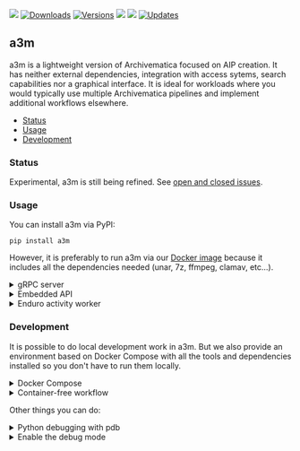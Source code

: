 <p align="left">
  <a href="https://github.com/artefactual-labs/a3m/releases/latest"><img src="https://img.shields.io/pypi/v/a3m.svg"/></a>
  <a href="https://pepy.tech/project/a3m/"><img src="https://pepy.tech/badge/a3m" alt="Downloads"></a>
  <a href="https://pypi.org/project/a3m"><img src="https://img.shields.io/pypi/pyversions/a3m.svg" alt="Versions"></a>
  <a href="https://github.com/artefactual-labs/a3m/actions?query=workflow%3ATests"><img src="https://github.com/artefactual-labs/a3m/workflows/Tests/badge.svg"/></a>
  <a href="https://codecov.io/gh/artefactual-labs/a3m"><img src="https://img.shields.io/codecov/c/github/artefactual-labs/a3m"/></a>
  <a href="https://pyup.io/repos/github/artefactual-labs/a3m/"><img src="https://pyup.io/repos/github/artefactual-labs/a3m/shield.svg" alt="Updates" /></a>
</p>

## a3m

a3m is a lightweight version of Archivematica focused on AIP creation. It has neither external dependencies, integration with access sytems, search capabilities nor a graphical interface. It is ideal for workloads where you would typically use multiple Archivematica pipelines and implement additional workflows elsewhere.

- [Status](#status)
- [Usage](#usage)
- [Development](#development)

### Status

Experimental, a3m is still being refined. See [open and closed issues](https://github.com/artefactual-labs/a3m/issues).

### Usage

You can install a3m via PyPI:

    pip install a3m

However, it is preferably to run a3m via our [Docker image](https://github.com/artefactual-labs/a3m/packages/194315) because it includes all the dependencies needed (unar, 7z, ffmpeg, clamav, etc...).

<details>

<summary>gRPC server</summary>
<hr/>

The following example shows how to set up a gRPC server and a client sharing the same network using Docker. Alternatively, see our [screencast](https://asciinema.org/a/lKWDIxPSwSfDySxTIgPPlYZrU).

Create a virtual network:

    docker network create a3m-network

The following command will run the gRPC server in detached mode listening locally on port 7000:

    docker run --rm --detach --name a3m --network a3m-network -p 7000:7000 docker.pkg.github.com/artefactual-labs/a3m/a3m:main

Submit a transfer with the gRPC client, e.g.:

    docker run --rm --network a3m-network --entrypoint=python docker.pkg.github.com/artefactual-labs/a3m/a3m:main -m a3m.server.rpc.client submit --wait --address=a3m:7000 https://github.com/artefactual/archivematica-sampledata/raw/master/SampleTransfers/ZippedDirectoryTransfers/DemoTransferCSV.zip

Using our [service definition](https://github.com/artefactual-labs/a3m/blob/main/a3m/server/rpc/a3m.proto), it is possible to generate client-side code in multiple programming languages. See [gRPC concepts](https://grpc.io/docs/guides/concepts/) for more.

Don't forget to clean up before leaving!

    docker stop a3m
    docker network remove a3m-network

</details>

<details>

<summary>Embedded API</summary>
<hr />

Python developers should be able to implement new solutions embedding a3m as a library. See [#42](https://github.com/artefactual-labs/a3m/issues/42) for more.

```python
import a3m

runner = a3m.Runner()
runner.submit_package("https://...", wait=True)
```

</details>

<details>

<summary>Enduro activity worker</summary>
<hr/>

a3m embeds an activity worker suited for [Enduro](https://github.com/artefactual-labs/enduro). It is work in progress (see [#40](https://github.com/artefactual-labs/a3m/issues/40) for more). The goal is to add preservation capabilities to Enduro without the cost of operating Archivematica pipelines.

Enduro uses object storage (S3) to share transfers with a3m activity workers. Tasks are dispatched via an intermediate persistent queue that a3m polls.

    docker run --rm --env="A3M_CADENCE_SERVER=127.0.0.1:12345" docker.pkg.github.com/artefactual-labs/a3m/a3m:main --mode="enduro"

If you use PyPI, install with:

    pip install a3m[enduro]

</details>

### Development

It is possible to do local development work in a3m. But we also provide an
environment based on Docker Compose with all the tools and dependencies
installed so you don't have to run them locally.

<details>

<summary>Docker Compose</summary>
<hr>

Try the following if you feel confortable using our Makefile:

    make create-volume build bootstrap restart

Otherwise, follow these steps:

    # Create the external data volume
    mkdir -p hack/compose-volume
    docker volume create --opt type=none --opt o=bind --opt device=./hack/compose-volume a3m-pipeline-data

    # Build service
    env COMPOSE_DOCKER_CLI_BUILD=1 DOCKER_BUILDKIT=1 docker-compose build

    # Bring the service up
    docker-compose up -d a3m

You're ready to submit a transfer:

    # Submit a transfer
    docker-compose run --rm --entrypoint sh a3m -c "python -m a3m.server.rpc.client submit --wait --address=a3m:7000 https://github.com/artefactual/archivematica-sampledata/raw/master/SampleTransfers/ZippedDirectoryTransfers/DemoTransferCSV.zip"

    # Find the AIP generated
    find hack/compose-volume -name "*.7z";

</details>

<details>

<summary>Container-free workflow</summary>
<hr>

Be aware that a3m has application dependencies that need to be available in the
system path. The Docker image makes them all available while in this workflow
you will have to ensure they're available manually.

a3m needs Python 3.7 or newer. So for an Ubuntu/Debian Linux environment:

    sudo apt install -y python3.7 python3.7-venv python3.7-dev
    
The following external tools are used to process files in a3m and must be installed on your system. For an Ubuntu/Debian Linux environment:
 
[Siegfried](https://www.itforarchivists.com/siegfried) 

    wget -qO - https://bintray.com/user/downloadSubjectPublicKey?username=bintray | sudo apt-key add - 
    
    echo "deb http://dl.bintray.com/siegfried/debian wheezy main" | sudo tee -a /etc/apt/sources.list 
    
    sudo apt-get update && sudo apt-get install siegfried
    
[unar](https://software.opensuse.org/package/unar)

    sudo apt-get install unar
    
[ffmpeg (ffprobe)](https://ffmpeg.org/ffprobe.html)

    sudo apt-get install ffmpeg
    
[ExifTool](https://exiftool.org/)

    https://packages.archivematica.org/1.11.x/ubuntu-externals/pool/main/libi/libimage-exiftool-perl/libimage-exiftool-perl_10.10-2~14.04_all.deb`
    
    sudo dkpg -i libimage-exiftool-perl_10.10-2~14.04_all.deb
    
[MediaInfo](https://mediaarea.net/en/MediaInfo)

    sudo apt-get install mediainfo

[Sleuthkit (fiwalk)](https://sleuthkit.org/)

    sudo apt-get install sleuthkit
    
[Jhove](https://jhove.openpreservation.org/)

    DEPENDENCIES: sudo apt-get ca-certificates-java java-common openjdk-8-jre-headless

    https://packages.archivematica.org/1.11.x/ubuntu-externals/pool/main/j/jhove/jhove_1.20.1-6~18.04_all.deb

    sudo dpkg -i jhove_1.20.1-6~18.04_all.deb

[7-Zip](https://www.7-zip.org/)

    sudo apt-get install pzip-full
    
[atool](https://www.nongnu.org/atool/)

    sudo apt-get install atool

[test](https://www.gnu.org/software/coreutils/coreutils.html)

    sudo apt-get install coreutils
    
Check that `usr/bin` is present in your system path (`echo $PATH`) and that each tool is available from there (`which [toolname]`)

Check out this repository:

    git clone --depth 1 https://github.com/artefactual-labs/a3m.git
        
Then follow these steps:

    # Create virtual environment and activate it
    virtualenv --python=python3.7 .venv
    source .venv/bin/activate

    # Install the dependencies
    pip install -r requirements-dev.txt

    # Run the tests:
    pytest

    # Run a3m server
    python -m a3m

Start a new transfer:

    $ python -m a3m.server.rpc.client submit --wait https://github.com/artefactual/archivematica-sampledata/raw/master/SampleTransfers/ZippedDirectoryTransfers/DemoTransferCSV.zip
    Submitting...
    Transfer created: 0f667867-800a-466f-856f-fea5980f1d97

You can find both the database and the shared directory under `~/.local/share/a3m/`.

</details>

Other things you can do:

<details>

<summary>Python debugging with pdb</summary>
<hr>

Stop a3m if it's already running:

    docker-compose stop a3m

Introduce a [breakpoint](https://docs.python.org/3/library/functions.html#breakpoint)
in the code. Breakpoints can be used anywhere, including client modules.

    breakpoint()  # Add this!
    important_code()

Run a3m as follows:

    docker-compose run --rm --publish=52000:7000 a3m

The [debugger](https://docs.python.org/3/library/pdb.html) should activate as
your breakpoint is reached. Use commands to control the debugger, e.g. `help`.

</details>

<details>

<summary>Enable the debug mode</summary>
<hr>

a3m comes with a pre-configured logger that hides events with level `INFO` or
lower. `INFO` is bloated, so we use `WARNING` and higher.

Set the `A3M_DEBUG` environment string to see all events. The string can be
injected in several ways, e.g.:

    docker-compose run --rm -e A3M_DEBUG=yes --publish=52000:7000 a3m

The logging configuration lives in `a3m.settings.common`.

</details>
